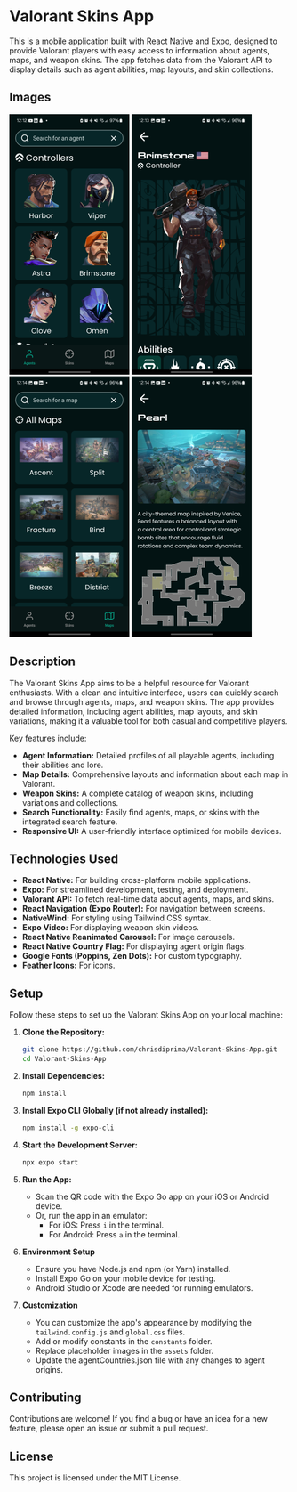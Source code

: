 # Valorant Skins App

This is a mobile application built with React Native and Expo, designed to provide Valorant players with easy access to information about agents, maps, and weapon skins. The app fetches data from the Valorant API to display details such as agent abilities, map layouts, and skin collections.

## Images

![App Screenshot 1](screenshots/agentsScreenshot.png)
![App Screenshot 2](screenshots/agentPage1.png)
![App Screenshot 4](screenshots/maps.png)
![App Screenshot 5](screenshots/IndividualMap.png)

## Description

The Valorant Skins App aims to be a helpful resource for Valorant enthusiasts. With a clean and intuitive interface, users can quickly search and browse through agents, maps, and weapon skins. The app provides detailed information, including agent abilities, map layouts, and skin variations, making it a valuable tool for both casual and competitive players.

Key features include:

-   **Agent Information:** Detailed profiles of all playable agents, including their abilities and lore.
-   **Map Details:** Comprehensive layouts and information about each map in Valorant.
-   **Weapon Skins:** A complete catalog of weapon skins, including variations and collections.
-   **Search Functionality:** Easily find agents, maps, or skins with the integrated search feature.
-   **Responsive UI:** A user-friendly interface optimized for mobile devices.

## Technologies Used

-   **React Native:** For building cross-platform mobile applications.
-   **Expo:** For streamlined development, testing, and deployment.
-   **Valorant API:** To fetch real-time data about agents, maps, and skins.
-   **React Navigation (Expo Router):** For navigation between screens.
-   **NativeWind:** For styling using Tailwind CSS syntax.
-   **Expo Video:** For displaying weapon skin videos.
-   **React Native Reanimated Carousel:** For image carousels.
-   **React Native Country Flag:** For displaying agent origin flags.
-   **Google Fonts (Poppins, Zen Dots):** For custom typography.
-   **Feather Icons:** For icons.

## Setup

Follow these steps to set up the Valorant Skins App on your local machine:

1.  **Clone the Repository:**

    ```bash
    git clone https://github.com/chrisdiprima/Valorant-Skins-App.git
    cd Valorant-Skins-App
    ```

2.  **Install Dependencies:**

    ```bash
    npm install
    ```

3.  **Install Expo CLI Globally (if not already installed):**

    ```bash
    npm install -g expo-cli
    ```

4.  **Start the Development Server:**

    ```bash
    npx expo start
    ```

5.  **Run the App:**

    -   Scan the QR code with the Expo Go app on your iOS or Android device.
    -   Or, run the app in an emulator:
        -   For iOS: Press `i` in the terminal.
        -   For Android: Press `a` in the terminal.

6.  **Environment Setup**
    -   Ensure you have Node.js and npm (or Yarn) installed.
    -   Install Expo Go on your mobile device for testing.
    -   Android Studio or Xcode are needed for running emulators.

7.  **Customization**
    -   You can customize the app's appearance by modifying the `tailwind.config.js` and `global.css` files.
    -   Add or modify constants in the `constants` folder.
    -   Replace placeholder images in the `assets` folder.
    -   Update the agentCountries.json file with any changes to agent origins.

## Contributing

Contributions are welcome! If you find a bug or have an idea for a new feature, please open an issue or submit a pull request.

## License

This project is licensed under the MIT License.
